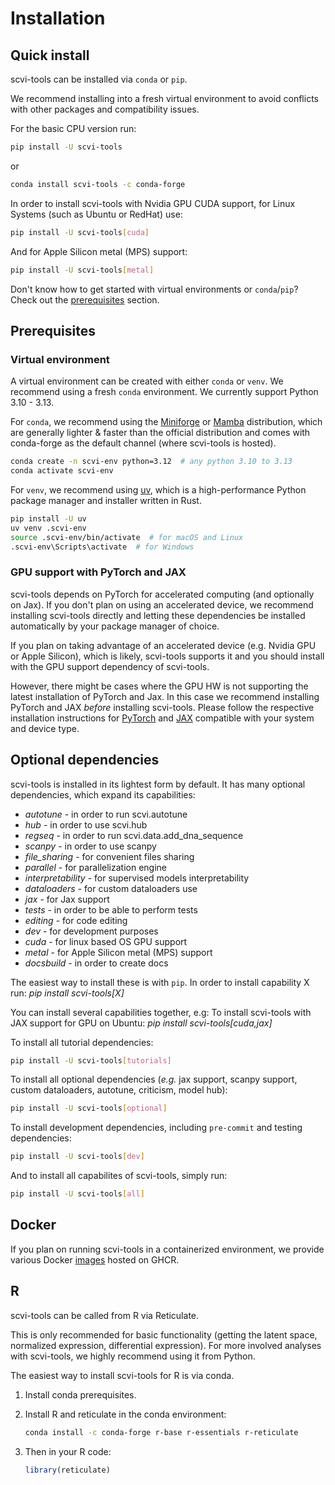 # Installation

## Quick install

scvi-tools can be installed via `conda` or `pip`.

We recommend installing into a fresh virtual environment to avoid conflicts with other packages
and compatibility issues.

For the basic CPU version run:

```bash
pip install -U scvi-tools
```
or
```bash
conda install scvi-tools -c conda-forge
```

In order to install scvi-tools with Nvidia GPU CUDA support, for Linux Systems
(such as Ubuntu or RedHat) use:

```bash
pip install -U scvi-tools[cuda]
```
And for Apple Silicon metal (MPS) support:
```bash
pip install -U scvi-tools[metal]
```

Don't know how to get started with virtual environments or `conda`/`pip`? Check out the
[prerequisites](#prerequisites) section.

## Prerequisites

### Virtual environment

A virtual environment can be created with either `conda` or `venv`. We recommend using a fresh `conda` environment.
We currently support Python 3.10 - 3.13.

For `conda`, we recommend using the [Miniforge](https://github.com/conda-forge/miniforge) or
[Mamba](https://mamba.readthedocs.io/en/latest/) distribution, which are generally lighter & faster
than the official distribution and comes with conda-forge as the default channel
(where scvi-tools is hosted).

```bash
conda create -n scvi-env python=3.12  # any python 3.10 to 3.13
conda activate scvi-env
```

For `venv`, we recommend using [uv](https://github.com/astral-sh/uv), which is a high-performance
Python package manager and installer written in Rust.

```bash
pip install -U uv
uv venv .scvi-env
source .scvi-env/bin/activate  # for macOS and Linux
.scvi-env\Scripts\activate  # for Windows
```

### GPU support with PyTorch and JAX

scvi-tools depends on PyTorch for accelerated computing (and optionally on Jax). If you don't plan
on using an accelerated device, we recommend installing scvi-tools directly and letting these
dependencies be installed automatically by your package manager of choice.

If you plan on taking advantage of an accelerated device (e.g. Nvidia GPU or Apple Silicon),
which is likely, scvi-tools supports it and you should install with the GPU support dependency of scvi-tools.

However, there might be cases where the GPU HW is not supporting the latest installation of PyTorch and Jax.
In this case we recommend installing PyTorch and JAX _before_ installing scvi-tools.
Please follow the respective installation instructions for [PyTorch](https://pytorch.org/get-started/locally/) and
[JAX](https://jax.readthedocs.io/en/latest/installation.html) compatible with your system and device type.

## Optional dependencies

scvi-tools is installed in its lightest form by default.
It has many optional dependencies, which expand its capabilities:

- _autotune_ - in order to run scvi.autotune
- _hub_ - in order to use scvi.hub
- _regseq_ - in order to run scvi.data.add_dna_sequence
- _scanpy_ - in order to use scanpy
- _file_sharing_ - for convenient files sharing
- _parallel_ - for parallelization engine
- _interpretability_ - for supervised models interpretability
- _dataloaders_ - for custom dataloaders use
- _jax_ - for Jax support
- _tests_ - in order to be able to perform tests
- _editing_ - for code editing
- _dev_ - for development purposes
- _cuda_ - for linux based OS GPU support
- _metal_ - for Apple Silicon metal (MPS) support
- _docsbuild_ - in order to create docs

The easiest way to install these is with `pip`.
In order to install capability X run: _pip install scvi-tools[X]_

You can install several capabilities together, e.g:
To install scvi-tools with JAX support for GPU on Ubuntu: _pip install scvi-tools[cuda,jax]_

To install all tutorial dependencies:

```bash
pip install -U scvi-tools[tutorials]
```

To install all optional dependencies (_e.g._ jax support, scanpy support, custom dataloaders, autotune, criticism, model hub):


```bash
pip install -U scvi-tools[optional]
```

To install development dependencies, including `pre-commit` and testing dependencies:

```bash
pip install -U scvi-tools[dev]
```

And to install all capabilites of scvi-tools, simply run:

```bash
pip install -U scvi-tools[all]
```

## Docker

If you plan on running scvi-tools in a containerized environment, we provide various Docker
[images](https://github.com/scverse/scvi-tools/pkgs/container/scvi-tools) hosted on GHCR.

## R

scvi-tools can be called from R via Reticulate.

This is only recommended for basic functionality (getting the latent space, normalized expression,
differential expression). For more involved analyses with scvi-tools, we highly recommend using it
from Python.

The easiest way to install scvi-tools for R is via conda.

1. Install conda prerequisites.

2. Install R and reticulate in the conda environment:

    ```bash
    conda install -c conda-forge r-base r-essentials r-reticulate
    ```

3. Then in your R code:

    ```R
    library(reticulate)
    ```
